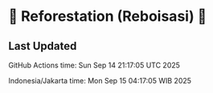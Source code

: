 
# 🌳 Reforestation (Reboisasi) 🌲

## Last Updated

GitHub Actions time: Sun Sep 14 21:17:05 UTC 2025

Indonesia/Jakarta time: Mon Sep 15 04:17:05 WIB 2025
